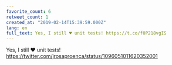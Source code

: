 ```yaml
---
favorite_count: 6
retweet_count: 1
created_at: "2019-02-14T15:39:59.000Z"
lang: en
full_text: Yes, I still ♥️ unit tests! https://t.co/f0P218vgIS
---
```


Yes, I still ♥️ unit tests!
<https://twitter.com/jrosaproenca/status/1096051011620352001>
